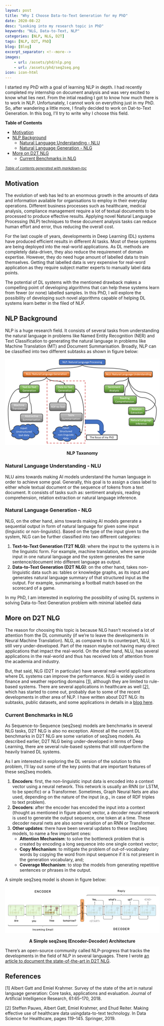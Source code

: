 ```yaml
---
layout: post
title: "Why I Choose Data-to-Text Generation for my PhD"
date: 2020-08-22
desc: "Looking into my research topic in PhD"
keywords: "NLG, Data-to-Text, NLP"
categories: [NLP, NLG, D2T]
tags: [NLP, D2T, PhD]
blog: [Blog]
excerpt_separator: <!--more-->
images: 
    - url: /assets/phd/nlp.png
    - url: /assets/phd/seq2seq.png
icon: icon-html
---
```


I started my PhD with a goal of learning NLP in depth. I had recently completed my internship on document analysis and was very excited to know what lies next. From the intial reading I got to know how much there is to work in NLP. Unfortunately, I cannot work on everything just in my PhD. So, after wandering a little more, I finally decided to work on Dat-to-Text Generation. In this bog, I'll try to write why I choose this field.

<!--more-->

**Table of Contents**

- [Motivation](#motivation)
- [NLP Background](#nlp-background)
	* [Natural Language Understanding - NLU](#natural-language-understanding---nlu)
	* [Natural Language Generation - NLG](#natural-language-generation---nlg)
- [More on D2T NLG](#more-on-d2t-nlg)
	* [Current Benchmarks in NLG](#current-benchmarks-in-nlg)

<small><i><a href='http://ecotrust-canada.github.io/markdown-toc/'>Table of contents generated with markdown-toc</a></i></small>

## Motivation
The evolution of web has led to an enormous growth in the amounts of data and information available for organisations to employ in their everyday operations. Different business processes such as healthcare, medical analysis, compliance management require a lot of textual documents to be processed to produce effective results. Applying novel Natural Language Processing (NLP) techniques to these document analysis tasks can reduce human effort and error, thus reducing the overall cost.

For the last couple of years, developments in Deep Learning (DL) systems have produced efficient results in different AI tasks. Most of these systems are being deployed into the real-world applications. As DL methods are completely data-driven, they also reduce the requirement of domain expertise. However, they do need huge amount of labelled data to train themselves. Getting that labelled data is very expensive for real-word application as they require subject matter experts to manually label data points.

The potential of DL systems with the mentioned drawback makes a compelling point of developing algorithms that can help these systems learn from fewer (or none) labelled samples. In this PhD, I will explore the possibility of developing such novel algorithms capable of helping DL systems learn better in the filed of NLP.

## NLP Background
NLP is a huge research field. It consists of several tasks from understanding the natural language in problems like Named Entity Recognition (NER) and Text Classification to generating the natural language in problems like Machine Translation (MT) and Document Summarisation. Broadly, NLP can be classified into two different subtasks as shown in figure below: 

![NLP](/assets/phd/nlp.png)
<div style="text-align: center;"><b>NLP Taxonomy</a></b></div>

### Natural Language Understanding - NLU
NLU aims towards making AI models understand the human language in order to achieve some goal. Generally, this goal is to assign a class label to either whole textual document or the sequence of tokens from a text document. It consists of tasks such as: sentiment analysis, reading comprehension, relation extraction or natural language inference. 

### Natural Language Generation - NLG
NLG, on the other hand, aims towards making AI models generate a sequential output in form of natural language for given some input (linguistic or non-linguistic). Based on the type of the input given to the system, NLG can be further classified into two different categories: 

1. **Text-to-Text Generation (T2T NLG)**: where the input to the systems is in the linguistic form. For example, machine translation, where we provide input in one natural language and the system generates the same sentence/document into different language as output.
2. **Data-to-Text Generation (D2T NLG)**: on the other hand, takes non-linguistic data such as: tables or knowledge graphs, as its input and generates natural language summary of that structured input as the output. For example, summarising a football match based on the scorecard of a game.

In my PhD, I am interested in exploring the possibility of using DL systems in solving Data-to-Text Generation problem with minimal labelled data

## More on D2T NLG
The reason for choosing this topic is because NLG hasn’t received a lot of attention from the DL community (if we’re to leave the developments in Neural Machine Translation). NLG, as compared to its counterpart, NLU, is still very under-developed. Part of the reason maybe not having many direct applications that impact the real-world. On the other hand, NLU, has several applications in the real-world and thus has received lots of attention from the academia and industry. 

But, that said, NLG (D2T in particular) have several real-world applications where DL systems can improve the performance. NLG is widely used in finance and weather reporting domains [[1]](#myfootnote1), although they are limited to rule-based systems. There are several applications in healthcare as well [[2]](#myfootnote2), which has started to come out, probably due to some of the recent developments in other area of NLP. I have written about D2T NLG: its subtasks, public datasets, and some applications in details in a [blog here](https://panditu2015.github.io/Data-to-Text-Generation/).


### Current Benchmarks in NLG
As Sequence-to-Sequence (seq2seq) models are benchmarks in several NLG tasks, D2T NLG is also no exception. Almost all the current DL benchmarks in D2T NLG are some variation of seq2seq models. As described earlier, D2T NLG being under-developed in terms of Deep Learning, there are several rule-based systems that still outperform the heavily trained DL systems.

As I am interested in exploring the DL version of the solution to this problem, I’ll lay out some of the key points that are important features of these seq2seq models.

1. **Encoders**: first, the non-linguistic input data is encoded into a context vector using a neural network. This network is usually an RNN (or LSTM, to be specific) or a Transformer. Sometimes, Graph Neural Nets are also used, depending on the nature of the input (e.g., in case of RDF triples to text problem).
2. **Decoders**: after the encoder has encoded the input into a context (thought as mentioned in figure above) vector, a decoder neural network is used to generate the output sequence, one token at a time. These decoder neural nets are also some variation of an RNN or Transformer.
3. **Other updates**: there have been several updates to these seq2seq models, to name a few important ones: 
	- **Attention Mechanism**: to solve the bottleneck problem that is created by encoding a long sequence into one single context vector; 
	- **Copy Mechanism**: to mitigate the problem of out-of-vocabulary words by copying the word from input sequence if it is not present in the generation vocabulary, and; 
	- **Coverage Mechanism**: to stop the models from generating repetitive sentences or phrases in the output.

A simple seq2seq model is shown in figure below:

![S2S](/assets/phd/seq2seq.png)
<div style="text-align: center;"><b>A Simple seq2seq (Encoder-Decoder) Architecture</a></b></div>

There’s an open-source community called NLP-progress that tracks the developments in the field of NLP in several languages. There I wrote [an article to document the state-of-the-art in D2T NLG](https://nlpprogress.com/english/data_to_text_generation.html).


## References

<a name="myfootnote1">[1]</a> Albert Gatt and Emiel Krahmer.  Survey of the state of the art in natural language generation:  Core tasks, applications and evaluation. Journal of Artificial Intelligence Research, 61:65–170, 2018.

<a name="myfootnote2">[2]</a> Steffen Pauws, Albert Gatt, Emiel Krahmer, and Ehud Reiter. Making effective use of healthcare data usingdata-to-text technology.  In Data Science for Healthcare, pages 119–145. Springer, 2019.